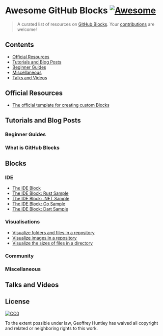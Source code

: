 # Awesome GitHub Blocks [![Awesome](https://cdn.rawgit.com/sindresorhus/awesome/d7305f38d29fed78fa85652e3a63e154dd8e8829/media/badge.svg)](https://github.com/sindresorhus/awesome)

> A curated list of resources on [GitHub Blocks](https://blocks.githubnext.com/). Your [contributions](./CONTRIBUTING.md) are welcome!



## Contents

* [Official Resources](#official-resources)
* [Tutorials and Blog Posts](#tutorials-and-blog-posts)
* [Beginner Guides](#beginner-guides)
* [Miscellaneous](#miscellaneous)
* [Talks and Videos](#talks-and-videos)

## Official Resources

* [The official template for creating custom Blocks](https://github.com/githubnext/blocks-template)

## Tutorials and Blog Posts

### Beginner Guides

### What is GitHub Blocks

## Blocks

### IDE

* [The IDE Block](https://github.com/Krzysztof-Cieslak/IDE-Block)  
* [The IDE Block: Rust Sample](https://github.com/Krzysztof-Cieslak/RustSample/)  
* [The IDE Block: .NET Sample](https://github.com/Krzysztof-Cieslak/CSharpSample)  
* [The IDE Block: Go Sample](https://github.com/Krzysztof-Cieslak/GoSample) 
* [The IDE Block: Dart Sample](https://github.com/Krzysztof-Cieslak/DartSample) 

### Visualisations

* [Visualize folders and files in a repository](https://github.com/Wattenberger/blocks)
* [Visualize images in a repository](https://github.com/Wattenberger/blocks)
* [Visualize the sizes of files in a directory](https://github.com/mattrothenberg/directory-size-block)

### Community


### Miscellaneous

## Talks and Videos

## License

[![CC0](http://mirrors.creativecommons.org/presskit/buttons/88x31/svg/cc-zero.svg)](https://creativecommons.org/publicdomain/zero/1.0/)

To the extent possible under law, Geoffrey Huntley has waived all copyright and related or neighboring rights to this work.

